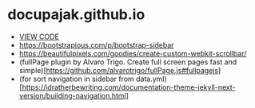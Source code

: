 # docupajak.github.io

-  <a id="view-code" href="https://codepen.io/virgilpana/pen/JowNpb" target="_blank">VIEW CODE</a>
- https://bootstrapious.com/p/bootstrap-sidebar
- https://beautifulpixels.com/goodies/create-custom-webkit-scrollbar/
- (fullPage plugin by Alvaro Trigo. Create full screen pages fast and simple)[https://github.com/alvarotrigo/fullPage.js#fullpagejs]
- (for sort navigation in sidebar from data.yml)[https://idratherbewriting.com/documentation-theme-jekyll-next-version/building-navigation.html]